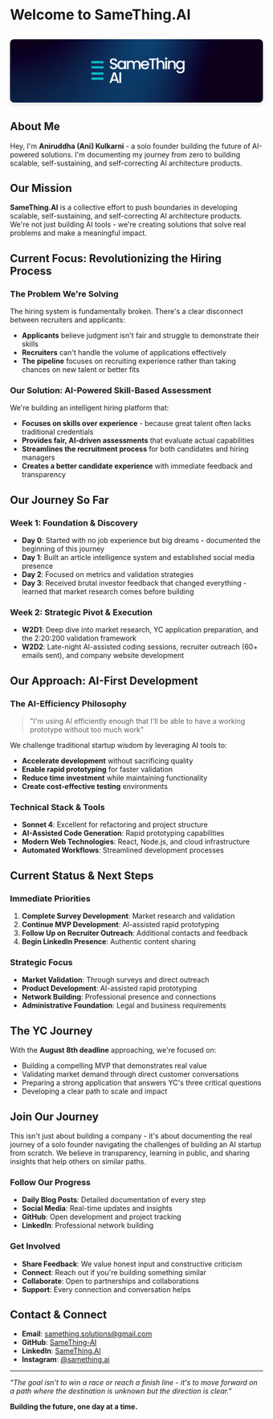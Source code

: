 <!-- ---
layout: page
# title: "SameThing.AI - Building the Future of AI-Powered Solutions"
---
 -->
# Welcome to SameThing.AI

<div style="text-align: center; margin: 2rem 0;">
  <img src="/assets/images/linkedin%20banner.png" alt="SameThing.AI LinkedIn Banner" style="max-width: 100%; height: auto; border-radius: 8px; box-shadow: 0 4px 8px rgba(0,0,0,0.1);">
</div>

## About Me

Hey, I'm **Aniruddha (Ani) Kulkarni** - a solo founder building the future of AI-powered solutions. I'm documenting my journey from zero to building scalable, self-sustaining, and self-correcting AI architecture products.

## Our Mission

**SameThing.AI** is a collective effort to push boundaries in developing scalable, self-sustaining, and self-correcting AI architecture products. We're not just building AI tools - we're creating solutions that solve real problems and make a meaningful impact.

## Current Focus: Revolutionizing the Hiring Process

### The Problem We're Solving

The hiring system is fundamentally broken. There's a clear disconnect between recruiters and applicants:
- **Applicants** believe judgment isn't fair and struggle to demonstrate their skills
- **Recruiters** can't handle the volume of applications effectively
- **The pipeline** focuses on recruiting experience rather than taking chances on new talent or better fits

### Our Solution: AI-Powered Skill-Based Assessment

We're building an intelligent hiring platform that:
- **Focuses on skills over experience** - because great talent often lacks traditional credentials
- **Provides fair, AI-driven assessments** that evaluate actual capabilities
- **Streamlines the recruitment process** for both candidates and hiring managers
- **Creates a better candidate experience** with immediate feedback and transparency

## Our Journey So Far

### Week 1: Foundation & Discovery
- **Day 0**: Started with no job experience but big dreams - documented the beginning of this journey
- **Day 1**: Built an article intelligence system and established social media presence
- **Day 2**: Focused on metrics and validation strategies
- **Day 3**: Received brutal investor feedback that changed everything - learned that market research comes before building

### Week 2: Strategic Pivot & Execution
- **W2D1**: Deep dive into market research, YC application preparation, and the 2:20:200 validation framework
- **W2D2**: Late-night AI-assisted coding sessions, recruiter outreach (60+ emails sent), and company website development

<!-- ## Key Achievements

### Technical Development
- ✅ **Article Intelligence System**: Automated content curation and summarization platform
- ✅ **JobSim AI MVP**: Interactive job simulation platform with AI-generated scenarios
- ✅ **Company Website**: Professional online presence established
- ✅ **AI-Assisted Development**: Leveraging AI tools for rapid prototyping

### Market Research & Outreach
- ✅ **60+ Recruiter Emails**: Active outreach to understand market needs
- ✅ **58 Additional Contacts**: Continued networking and validation efforts
- ✅ **Investor Simulation**: Comprehensive feedback from simulated high-caliber investor
- ✅ **Market Validation**: Understanding real pain points in the hiring process

### Strategic Foundation
- ✅ **YC Application Preparation**: Research and framework development
- ✅ **Social Media Presence**: LinkedIn and Instagram pages established
- ✅ **Content Strategy**: Daily documentation and journey sharing
- ✅ **Administrative Setup**: Legal and business foundation -->

## Our Approach: AI-First Development

### The AI-Efficiency Philosophy
> "I'm using AI efficiently enough that I'll be able to have a working prototype without too much work"

We challenge traditional startup wisdom by leveraging AI tools to:
- **Accelerate development** without sacrificing quality
- **Enable rapid prototyping** for faster validation
- **Reduce time investment** while maintaining functionality
- **Create cost-effective testing** environments

### Technical Stack & Tools
- **Sonnet 4**: Excellent for refactoring and project structure
- **AI-Assisted Code Generation**: Rapid prototyping capabilities
- **Modern Web Technologies**: React, Node.js, and cloud infrastructure
- **Automated Workflows**: Streamlined development processes

## Current Status & Next Steps

### Immediate Priorities
1. **Complete Survey Development**: Market research and validation
2. **Continue MVP Development**: AI-assisted rapid prototyping
3. **Follow Up on Recruiter Outreach**: Additional contacts and feedback
4. **Begin LinkedIn Presence**: Authentic content sharing

### Strategic Focus
- **Market Validation**: Through surveys and direct outreach
- **Product Development**: AI-assisted rapid prototyping
- **Network Building**: Professional presence and connections
- **Administrative Foundation**: Legal and business requirements

## The YC Journey

With the **August 8th deadline** approaching, we're focused on:
- Building a compelling MVP that demonstrates real value
- Validating market demand through direct customer conversations
- Preparing a strong application that answers YC's three critical questions
- Developing a clear path to scale and impact

## Join Our Journey

This isn't just about building a company - it's about documenting the real journey of a solo founder navigating the challenges of building an AI startup from scratch. We believe in transparency, learning in public, and sharing insights that help others on similar paths.

### Follow Our Progress
- **Daily Blog Posts**: Detailed documentation of every step
- **Social Media**: Real-time updates and insights
- **GitHub**: Open development and project tracking
- **LinkedIn**: Professional network building

### Get Involved
- **Share Feedback**: We value honest input and constructive criticism
- **Connect**: Reach out if you're building something similar
- **Collaborate**: Open to partnerships and collaborations
- **Support**: Every connection and conversation helps

## Contact & Connect

- **Email**: samething.solutions@gmail.com
- **GitHub**: [SameThing-AI](https://github.com/SameThing-AI)
- **LinkedIn**: [SameThing.AI](https://linkedin.com/company/SameThing.AI)
- **Instagram**: [@samething.ai](https://instagram.com/samething.ai)

---

*"The goal isn't to win a race or reach a finish line - it's to move forward on a path where the destination is unknown but the direction is clear."*

**Building the future, one day at a time.**